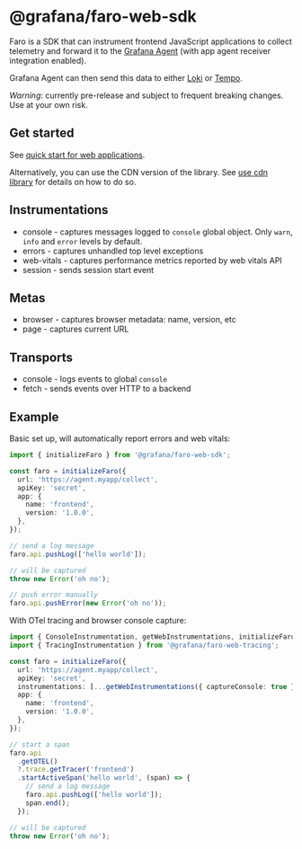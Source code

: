 # @grafana/faro-web-sdk

Faro is a SDK that can instrument frontend JavaScript applications to collect telemetry and forward it to the [Grafana Agent](https://grafana.com/docs/agent/latest/)
(with app agent receiver integration enabled).

Grafana Agent can then send this data to either [Loki](https://grafana.com/logs/) or [Tempo](https://grafana.com/traces/).

_Warning_: currently pre-release and subject to frequent breaking changes. Use at your own risk.

## Get started

See [quick start for web applications](https://github.com/grafana/faro-web-sdk/blob/main/docs/sources/tutorials/quick-start-browser.md).

Alternatively, you can use the CDN version of the library. See [use cdn library](https://github.com/grafana/faro-web-sdk/blob/main/docs/sources/tutorials/use-cdn-library.md)
for details on how to do so.

## Instrumentations

- console - captures messages logged to `console` global object. Only `warn`, `info` and `error` levels by default.
- errors - captures unhandled top level exceptions
- web-vitals - captures performance metrics reported by web vitals API
- session - sends session start event

## Metas

- browser - captures browser metadata: name, version, etc
- page - captures current URL

## Transports

- console - logs events to global `console`
- fetch - sends events over HTTP to a backend

## Example

Basic set up, will automatically report errors and web vitals:

```ts
import { initializeFaro } from '@grafana/faro-web-sdk';

const faro = initializeFaro({
  url: 'https://agent.myapp/collect',
  apiKey: 'secret',
  app: {
    name: 'frontend',
    version: '1.0.0',
  },
});

// send a log message
faro.api.pushLog(['hello world']);

// will be captured
throw new Error('oh no');

// push error manually
faro.api.pushError(new Error('oh no'));
```

With OTel tracing and browser console capture:

```ts
import { ConsoleInstrumentation, getWebInstrumentations, initializeFaro } from '@grafana/faro-web-sdk';
import { TracingInstrumentation } from '@grafana/faro-web-tracing';

const faro = initializeFaro({
  url: 'https://agent.myapp/collect',
  apiKey: 'secret',
  instrumentations: [...getWebInstrumentations({ captureConsole: true }), new TracingInstrumentation()],
  app: {
    name: 'frontend',
    version: '1.0.0',
  },
});

// start a span
faro.api
  .getOTEL()
  ?.trace.getTracer('frontend')
  .startActiveSpan('hello world', (span) => {
    // send a log message
    faro.api.pushLog(['hello world']);
    span.end();
  });

// will be captured
throw new Error('oh no');
```
